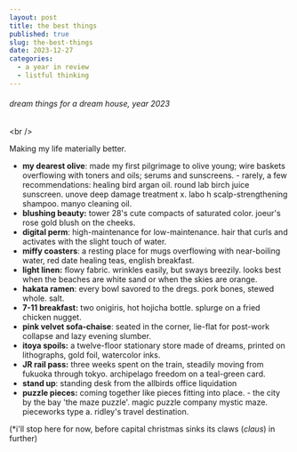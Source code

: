 ```yaml
---
layout: post
title: the best things
published: true
slug: the-best-things
date: 2023-12-27
categories:
  - a year in review
  - listful thinking
---
```

###### dream things for a dream house, year 2023

<﻿br />

Making my life materially better.

<!--more--> 

* **my dearest olive**: made my first pilgrimage to olive young; wire baskets overflowing with toners and oils; serums and sunscreens.
  		- rarely, a few recommendations: healing bird argan oil. round lab birch juice sunscreen. unove deep damage treatment x. labo h scalp-strengthening shampoo. manyo cleaning oil.
* **blushing beauty:** tower 28's cute compacts of saturated color. joeur's rose gold blush on the cheeks.
* **digital perm**: high-maintenance for low-maintenance. hair that curls and activates with the slight touch of water.
* **miffy coasters**: a resting place for mugs overflowing with near-boiling water, red date healing teas, english breakfast.
* **light linen:** flowy fabric. wrinkles easily, but sways breezily. looks best when the beaches are white sand or when the skies are orange. 
* **hakata ramen**: every bowl savored to the dregs. pork bones, stewed whole. salt.
* **7-11 breakfast:** two onigiris, hot hojicha bottle. splurge on a fried chicken nugget.
* **pink velvet sofa-chaise**: seated in the corner, lie-flat for post-work collapse and lazy evening slumber.
* **itoya spoils:** a twelve-floor stationary store made of dreams, printed on lithographs, gold foil, watercolor inks. 
* **JR rail pass:** three weeks spent on the train, steadily moving from fukuoka through tokyo. archipelago freedom on a teal-green card. 
* **stand up**: standing desk from the allbirds office liquidation
* **puzzle pieces:** coming together like pieces fitting into place.
  		- the city by the bay 'the maze puzzle'. magic puzzle company mystic maze. pieceworks type a. ridley's travel destination.

(*i'll stop here for now, before capital christmas sinks its claws (*claus*) in further)